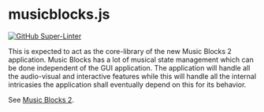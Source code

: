 # musicblocks.js

[![GitHub Super-Linter](https://github.com/meganindya/musicblocks.js/workflows/Super-Linter/badge.svg)](https://github.com/marketplace/actions/super-linter)

This is expected to act as the core-library of the new Music Blocks 2 application. Music Blocks has
a lot of musical state management which can be done independent of the GUI application. The
application will handle all the audio-visual and interactive features while this will handle all the
internal intricasies the application shall eventually depend on this for its behavior.

See [Music Blocks 2](https://github.com/sugarlabs/musicblocks-2).
